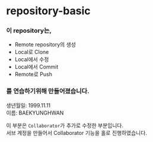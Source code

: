 # repository-basic

### 이 repository는,
* Remote repository의 생성
* Local로 Clone
* Local에서 수정
* Local에서 Commit
* Remote로 Push
### 를 연습하기위해 만들어졌습니다.

생년월일: 1999.11.11  
이름: BAEKYUNGHWAN

이 부분은 `Collaborator`가 추가로 수정한 부분입니다.  
서브 계정을 만들어서 Collaborator 기능을 홀로 진행하였습니다.
